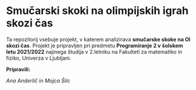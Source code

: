 # Smučarski skoki na olimpijskih igrah skozi čas

Ta repozitorij vsebuje projekt, v katerem analizirava **smučarske skoke na OI skozi čas**. 
Projekt je pripravljen pri predmetu **Programiranje 2 v šolskem letu 2021/2022**
najinega študija v 2.letniku na Fakulteti za matematiko in fiziko, Univerza v Ljubljani.

**Pripravili:**

_Ana Anderlič_ _in_ _Mojca Šilc_
